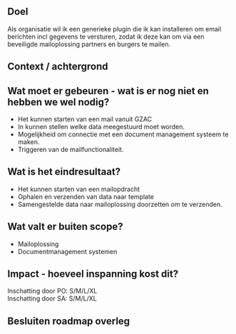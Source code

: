## Doel

Als organisatie wil ik een generieke plugin die ik kan installeren om email berichten incl gegevens te versturen, 
zodat ik deze kan om via een beveiligde mailoplossing partners en burgers te mailen. 

## Context / achtergrond

## Wat moet er gebeuren - wat is er nog niet en hebben we wel nodig?

- Het kunnen starten van een mail vanuit GZAC
- In kunnen stellen welke data meegestuurd moet worden.
- Mogelijkheid om connectie met een document management systeem te maken.
- Triggeren van de mailfunctionaliteit.

## Wat is het eindresultaat?

- Het kunnen starten van een mailopdracht
- Ophalen en verzenden van data naar template
- Samengestelde data naar mailoplossing doorzetten om te verzenden.

## Wat valt er buiten scope?

- Mailoplossing
- Documentmanagement systemen

## Impact - hoeveel inspanning kost dit? 
Inschatting door PO: S/M/L/XL  
Inschatting door SA: S/M/L/XL  

## Besluiten roadmap overleg

